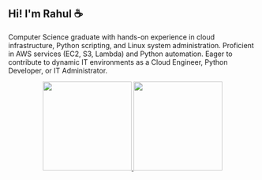 ## Hi! I'm Rahul ☕

Computer Science graduate with hands-on experience in cloud infrastructure, Python scripting, and Linux system administration. Proficient in AWS services (EC2, S3, Lambda) and Python automation. Eager to contribute to dynamic IT environments as a Cloud Engineer, Python Developer, or IT Administrator.


<p align="center">
<a href="https://github.com/CrisPBacon84">
  <img height="180em" src="https://github-readme-stats-eight-theta.vercel.app/api?username=CrisPBacon84&show_icons=true&theme=radical&include_all_commits=true&count_private=true"/>
  <img height="180em" src="https://github-readme-stats-eight-theta.vercel.app/api/top-langs/?username=CrisPBacon84&layout=compact&langs_count=8&theme=radical&hide=cmake"/>
</a>
</p>











